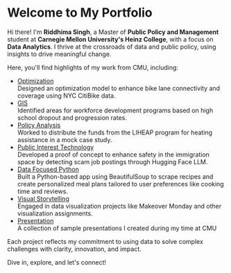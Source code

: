 # Welcome to My Portfolio  
  
Hi there! I'm **Riddhima Singh**, a Master of **Public Policy and Management** student at **Carnegie Mellon University's Heinz College**, with a focus on **Data Analytics**. I thrive at the crossroads of data and public policy, using insights to drive meaningful change.  
  
Here, you'll find highlights of my work from CMU, including:  
  
- [Optimization]()  
  Designed an optimization model to enhance bike lane connectivity and coverage using NYC CitiBike data.  
- [GIS]()  
  Identified areas for workforce development programs based on high school dropout and progression rates.  
- [Policy Analysis]()  
  Worked to distribute the funds from the LIHEAP program for heating assistance in a mock case study.  
- [Public Interest Technology]()  
  Developed a proof of concept to enhance safety in the immigration space by detecting scam job postings through Hugging Face LLM.  
- [Data Focused Python]()  
  Built a Python-based app using BeautifulSoup to scrape recipes and create personalized meal plans tailored to user preferences like cooking time and reviews.  
- [Visual Storytelling]()  
  Engaged in data visualization projects like Makeover Monday and other visualization assignments.  
- [Presentation]()  
  A collection of sample presentations I created during my time at CMU  
  
Each project reflects my commitment to using data to solve complex challenges with clarity, innovation, and impact.  
  
Dive in, explore, and let's connect!
